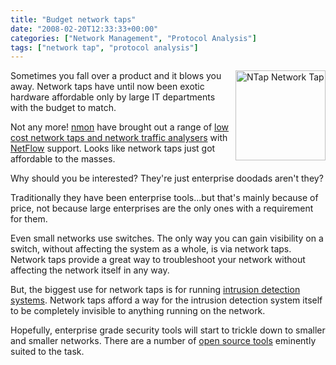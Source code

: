 ```yaml
---
title: "Budget network taps"
date: "2008-02-20T12:33:33+00:00"
categories: ["Network Management", "Protocol Analysis"]
tags: ["network tap", "protocol analysis"]
---
```


<img src="http://techteapot.com/wp-content/uploads/2008/02/ntap1.jpg" alt="NTap Network Tap" width="144" height="144" align="right" />Sometimes you fall over a product and it blows you away. Network taps have until now been exotic hardware affordable only by large IT departments with the budget to match.

Not any more! <a href="http://www.nmon.net/">nmon</a> have brought out a range of <a href="http://www.ntop.org/products/nbox-2/nbox/">low cost network taps and network traffic analysers</a> with <a href="http://en.wikipedia.org/wiki/Netflow">NetFlow</a> support. Looks like network taps just got affordable to the masses.

Why should you be interested? They're just enterprise doodads aren't they?

Traditionally they have been enterprise tools...but that's mainly because of price, not because large enterprises are the only ones with a requirement for them.

Even small networks use switches. The only way you can gain visibility on a switch, without affecting the system as a whole, is via network taps. Network taps provide a great way to troubleshoot your network without affecting the network itself in any way.

But, the biggest use for network taps is for running <a href="http://en.wikipedia.org/wiki/Intrusion-detection_system">intrusion detection systems</a>. Network taps afford a way for the intrusion detection system itself to be completely invisible to anything running on the network.

Hopefully, enterprise grade security tools will start to trickle down to smaller and smaller networks. There are a number of <a href="http://en.wikipedia.org/wiki/Snort_%28software%29">open source tools</a> eminently suited to the task.
